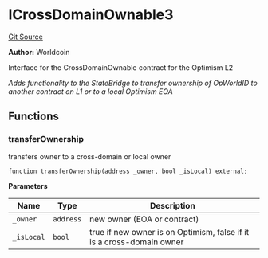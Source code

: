 # ICrossDomainOwnable3
[Git Source](https://github.com/SwineCoder101/world-id-state-bridge/blob/da63ea15118c125576858d5f20d9bfdd91cb337f/src/interfaces/ICrossDomainOwnable3.sol)

**Author:**
Worldcoin

Interface for the CrossDomainOwnable contract for the Optimism L2

*Adds functionality to the StateBridge to transfer ownership
of OpWorldID to another contract on L1 or to a local Optimism EOA*


## Functions
### transferOwnership

transfers owner to a cross-domain or local owner


```solidity
function transferOwnership(address _owner, bool _isLocal) external;
```
**Parameters**

|Name|Type|Description|
|----|----|-----------|
|`_owner`|`address`|new owner (EOA or contract)|
|`_isLocal`|`bool`|true if new owner is on Optimism, false if it is a cross-domain owner|


